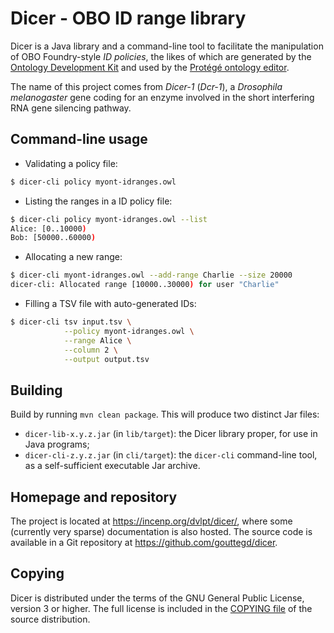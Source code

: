 Dicer - OBO ID range library
============================

Dicer is a Java library and a command-line tool to facilitate the
manipulation of OBO Foundry-style _ID policies_, the likes of which are
generated by the [Ontology Development
Kit](https://github.com/INCATools/ontology-development-kit) and used by
the [Protégé ontology editor](https://github.com/protegeproject/protege).

The name of this project comes from _Dicer-1_ (_Dcr-1_), a _Drosophila
melanogaster_ gene coding for an enzyme involved in the short
interfering RNA gene silencing pathway.


Command-line usage
------------------

* Validating a policy file:

```sh
$ dicer-cli policy myont-idranges.owl
```

* Listing the ranges in a ID policy file:

```sh
$ dicer-cli policy myont-idranges.owl --list
Alice: [0..10000)
Bob: [50000..60000)
```

* Allocating a new range:

```sh
$ dicer-cli myont-idranges.owl --add-range Charlie --size 20000
dicer-cli: Allocated range [10000..30000) for user "Charlie"
```

* Filling a TSV file with auto-generated IDs:

```sh
$ dicer-cli tsv input.tsv \
            --policy myont-idranges.owl \
            --range Alice \
            --column 2 \
            --output output.tsv
```


Building
--------
Build by running `mvn clean package`. This will produce two distinct Jar
files:

* `dicer-lib-x.y.z.jar` (in `lib/target`): the Dicer library proper, for
  use in Java programs;
* `dicer-cli-z.y.z.jar` (in `cli/target`): the `dicer-cli` command-line
  tool, as a self-sufficient executable Jar archive.


Homepage and repository
-----------------------
The project is located at <https://incenp.org/dvlpt/dicer/>, where some
(currently very sparse) documentation is also hosted. The source code is
available in a Git repository at <https://github.com/gouttegd/dicer>.


Copying
-------
Dicer is distributed under the terms of the GNU General Public License,
version 3 or higher. The full license is included in the [COPYING
file](COPYING) of the source distribution.
